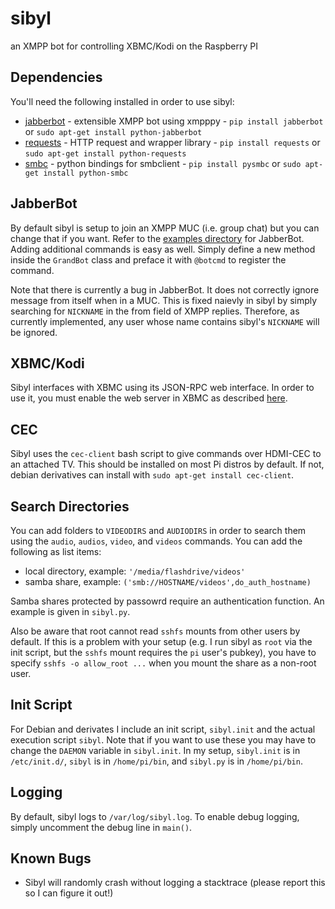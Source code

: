 # sibyl
an XMPP bot for controlling XBMC/Kodi on the Raspberry PI

## Dependencies
You'll need the following installed in order to use sibyl:
 - [jabberbot][1] - extensible XMPP bot using xmpppy - `pip install jabberbot` or `sudo apt-get install python-jabberbot`
 - [requests][2] - HTTP request and wrapper library - `pip install requests` or `sudo apt-get install python-requests`
 - [smbc][3] - python bindings for smbclient - `pip install pysmbc` or `sudo apt-get install python-smbc`

## JabberBot
By default sibyl is setup to join an XMPP MUC (i.e. group chat) but you can change that if you want. Refer to the [examples directory][4] for JabberBot. Adding additional commands is easy as well. Simply define a new method inside the `GrandBot` class and preface it with `@botcmd` to register the command.

Note that there is currently a bug in JabberBot. It does not correctly ignore message from itself when in a MUC. This is fixed naievly in sibyl by simply searching for `NICKNAME` in the from field of XMPP replies. Therefore, as currently implemented, any user whose name contains sibyl's `NICKNAME` will be ignored.

## XBMC/Kodi
Sibyl interfaces with XBMC using its JSON-RPC web interface. In order to use it, you must enable the web server in XBMC as described [here][5].

## CEC
Sibyl uses the `cec-client` bash script to give commands over HDMI-CEC to an attached TV. This should be installed on most Pi distros by default. If not, debian derivatives can install with `sudo apt-get install cec-client`.

## Search Directories
You can add folders to `VIDEODIRS` and `AUDIODIRS` in order to search them using the `audio`, `audios`, `video`, and `videos` commands. You can add the following as list items:
  - local directory, example: `'/media/flashdrive/videos'`
  - samba share, example: `('smb://HOSTNAME/videos',do_auth_hostname)`

Samba shares protected by passowrd require an authentication function. An example is given in `sibyl.py`.

Also be aware that root cannot read `sshfs` mounts from other users by default. If this is a problem with your setup (e.g. I run sibyl as `root` via the init script, but the `sshfs` mount requires the `pi` user's pubkey), you have to specify `sshfs -o allow_root ...` when you mount the share as a non-root user.

## Init Script
For Debian and derivates I include an init script, `sibyl.init` and the actual execution script `sibyl`. Note that if you want to use these you may have to change the `DAEMON` variable in `sibyl.init`. In my setup, `sibyl.init` is in `/etc/init.d/`, `sibyl` is in `/home/pi/bin`, and `sibyl.py` is in `/home/pi/bin`.

## Logging
By default, sibyl logs to `/var/log/sibyl.log`. To enable debug logging, simply uncomment the debug line in `main()`.

## Known Bugs
 - Sibyl will randomly crash without logging a stacktrace (please report this so I can figure it out!)

 [1]: https://thp.io/2007/python-jabberbot/
 [2]: http://docs.python-requests.org/en/latest/
 [3]: http://cyberelk.net/tim/software/pysmbc/
 [4]: https://github.com/antont/pythonjabberbot/tree/master/examples
 [5]: http://kodi.wiki/view/Webserver#Enabling_the_webserver
